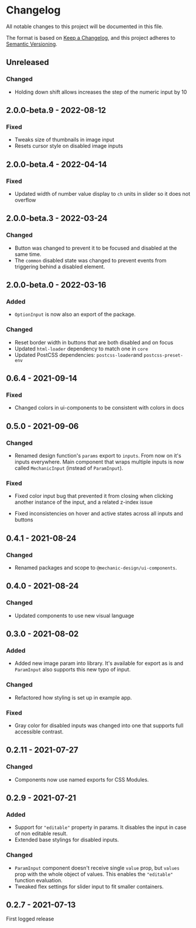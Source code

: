 # Changelog

All notable changes to this project will be documented in this file.

The format is based on [Keep a Changelog](https://keepachangelog.com/en/1.0.0/),
and this project adheres to [Semantic Versioning](https://semver.org/spec/v2.0.0.html).

## Unreleased

### Changed

- Holding down shift allows increases the step of the numeric input by 10

## 2.0.0-beta.9 - 2022-08-12

### Fixed

- Tweaks size of thumbnails in image input
- Resets cursor style on disabled image inputs

## 2.0.0-beta.4 - 2022-04-14

### Fixed

- Updated width of number value display to `ch` units in slider so it does not overflow

## 2.0.0-beta.3 - 2022-03-24

### Changed

- Button was changed to prevent it to be focused and disabled at the same time.
- The `common` disabled state was changed to prevent events from triggering behind a disabled element.

## 2.0.0-beta.0 - 2022-03-16

### Added

- `OptionInput` is now also an export of the package.

### Changed

- Reset border width in buttons that are both disabled and on focus
- Updated `html-loader` dependency to match one in `core`
- Updated PostCSS dependencies: `postcss-loader`and `postcss-preset-env`

## 0.6.4 - 2021-09-14

### Fixed

- Changed colors in ui-components to be consistent with colors in docs

## 0.5.0 - 2021-09-06

### Changed

- Renamed design function's `params` export to `inputs`. From now on it's inputs everywhere. Main component that wraps multiple inputs is now called `MechanicInput` (instead of `ParamInput`).

### Fixed

- Fixed color input bug that prevented it from closing when clicking another instance of the input, and a related z-index issue

- Fixed inconsistencies on hover and active states across all inputs and buttons

## 0.4.1 - 2021-08-24

### Changed

- Renamed packages and scope to `@mechanic-design/ui-components`.

## 0.4.0 - 2021-08-24

### Changed

- Updated components to use new visual language

## 0.3.0 - 2021-08-02

### Added

- Added new image param into library. It's available for export as is and `ParamInput` also supports this new typo of input.

### Changed

- Refactored how styling is set up in example app.

### Fixed

- Gray color for disabled inputs was changed into one that supports full accessible contrast.

## 0.2.11 - 2021-07-27

### Changed

- Components now use named exports for CSS Modules.

## 0.2.9 - 2021-07-21

### Added

- Support for `"editable"` property in params. It disables the input in case of non editable result.
- Extended base stylings for disabled inputs.

### Changed

- `ParamInput` component doesn't receive single `value` prop, but `values` prop with the whole object of values. This enables the `"editable"` function evaluation.
- Tweaked flex settings for slider input to fit smaller containers.

## 0.2.7 - 2021-07-13

First logged release
